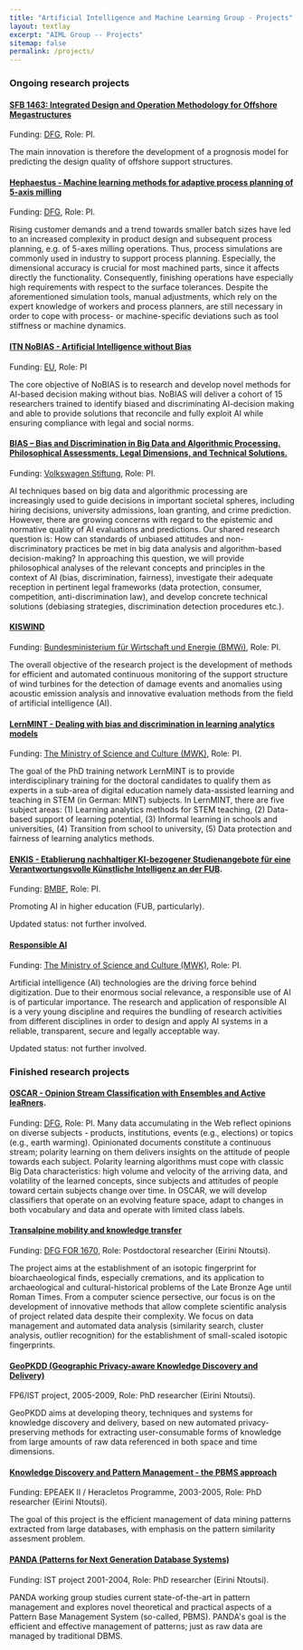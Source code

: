 ```yaml
---
title: "Artificial Intelligence and Machine Learning Group - Projects"
layout: textlay
excerpt: "AIML Group -- Projects"
sitemap: false
permalink: /projects/
---
```


### Ongoing research projects

#### <a href = "{{ site.url }}{{ site.baseurl }}/projects/offshore">SFB 1463:  Integrated Design and Operation Methodology for Offshore Megastructures</a>
Funding: <a href="[https://gepris.dfg.de/gepris/projekt/424298653](https://gepris.dfg.de/gepris/projekt/457016492)" target="_new">DFG</a>, Role: PI.

The main innovation is therefore the development of a prognosis model for predicting the design quality of offshore support structures.

#### <a href = "{{ site.url }}{{ site.baseurl }}/projects/hephaestus">Hephaestus - Machine learning methods for adaptive process planning of 5-axis milling</a>
Funding: <a href="https://gepris.dfg.de/gepris/projekt/424298653" target="_new">DFG</a>, Role: PI.

Rising customer demands and a trend towards smaller batch sizes have led to an increased complexity in product design and subsequent process planning, e.g. of 5-axes milling operations. Thus, process simulations are commonly used in industry to support process planning. Especially, the dimensional accuracy is crucial for most machined parts, since it affects directly the functionality. Consequently, finishing operations have especially high requirements with respect to the surface tolerances. Despite the aforementioned simulation tools, manual adjustments, which rely on the expert knowledge of workers and process planners, are still necessary in order to cope with process- or machine-specific deviations such as tool stiffness or machine dynamics.

#### <a href = "{{ site.url }}{{ site.baseurl }}/projects/nobias">ITN NoBIAS - Artificial Intelligence without Bias</a>
Funding: <a href="https://cordis.europa.eu/project/id/860630" target="_new">EU</a>, Role: PI

The core objective of NoBIAS is to research and develop novel methods for AI-based decision making without bias. NoBIAS will deliver a cohort of 15 researchers trained to identify biased and discriminating AI-decision making and able to provide solutions that reconcile and fully exploit AI while ensuring compliance with legal and social norms.

#### <a href = "{{ site.url }}{{ site.baseurl }}/projects/bias">BIAS – Bias and Discrimination in Big Data and Algorithmic Processing. Philosophical Assessments, Legal Dimensions, and Technical Solutions.</a> 
Funding: <a href="http://portal.volkswagenstiftung.de/search/projectDetails.do?ref=95037" target="_new">Volkswagen Stiftung</a>, Role: PI.

AI techniques based on big data and algorithmic processing are increasingly used to guide decisions in important societal spheres, including hiring decisions, university admissions, loan granting, and crime prediction. However, there are growing concerns with regard to the epistemic and normative quality of AI evaluations and predictions. Our shared research question is: How can standards of unbiased attitudes and non-discriminatory practices be met in big data analysis and algorithm-based decision-making?
In approaching this question, we will provide philosophical analyses of the relevant concepts and principles in the context of AI (bias, discrimination, fairness), investigate their adequate reception in pertinent legal frameworks (data protection, consumer, competition, anti-discrimination law), and develop concrete technical solutions (debiasing strategies, discrimination detection procedures etc.).

#### <a href = "{{ site.url }}{{ site.baseurl }}/projects/kiswind">KISWIND </a>
Funding: <a href="https://www.cleanenergywire.org/experts/bmwi-federal-ministry-economic-affairs-and-energy">Bundesministerium für Wirtschaft und Energie (BMWi)</a>, Role: PI.

The overall objective of the research project is the development of methods for efficient and automated continuous monitoring of the support structure of wind turbines for the detection of damage events and anomalies using acoustic emission analysis and innovative evaluation methods from the field of artificial intelligence (AI).

#### <a href = "{{ site.url }}{{ site.baseurl }}/projects/lernmint/">LernMINT - Dealing with bias and discrimination in learning analytics models</a>
Funding: <a href="https://www.mwk.niedersachsen.de/china/representative-of-the-ministry-of-science-and-culture-of-the-german-state-of-lower-saxony-for-university-cooperation-between-lower-saxony-and-china-189609.html" target="_new"> The Ministry of Science and Culture (MWK)</a>, Role: PI.

The goal of the PhD training network LernMINT is to provide interdisciplinary training for the doctoral candidates to qualify them as experts in a sub-area of digital education namely data-assisted learning and teaching in STEM (in German: MINT) subjects. In LernMINT, there are five subject areas: (1) Learning analytics methods for STEM teaching, (2) Data-based support of learning potential, (3) Informal learning in schools and universities, (4) Transition from school to university, (5) Data protection and fairness of learning analytics methods.

#### <a href = "https://aiml-research.github.io/projects/enkis">ENKIS - Etablierung nachhaltiger KI-bezogener Studienangebote für eine Verantwortungsvolle Künstliche Intelligenz an der FUB</a>.
Funding: <a href="https://www.bmbf.de/bmbf/de/home/_documents/digitale-hochschulbildung.html#:~:text=Mit%20der%20Bund%2DL%C3%A4nder%2DVereinbarung,der%20Breite%20des%20Hochschulsystems%20entfalten.">BMBF</a>, Role: PI.

Promoting AI in higher education (FUB, particularly).

Updated status: not further involved.

#### <a href = "{{ site.url }}{{ site.baseurl }}/projects/responsibleai/">Responsible AI </a>
Funding: <a href="https://www.mwk.niedersachsen.de/china/representative-of-the-ministry-of-science-and-culture-of-the-german-state-of-lower-saxony-for-university-cooperation-between-lower-saxony-and-china-189609.html" target="_new"> The Ministry of Science and Culture (MWK)</a>, Role: PI.

Artificial intelligence (AI) technologies are the driving force behind digitization. Due to their enormous social relevance, a responsible use of AI is of particular importance. The research and application of responsible AI is a very young discipline and requires the bundling of research activities from different disciplines in order to design and apply AI systems in a reliable, transparent, secure and legally acceptable way.

Updated status: not further involved.

  
### Finished research projects

#### <a href = "{{ site.url }}{{ site.baseurl }}/projects/oscar">OSCAR - Opinion Stream Classification with Ensembles and Active leaRners</a>.

Funding: <a href="https://gepris.dfg.de/gepris/projekt/317686254?language=en" target="_new">DFG</a>, Role: PI.
Many data accumulating in the Web reflect opinions on diverse subjects - products, institutions, events (e.g., elections) or topics (e.g., earth warming). Opinionated documents constitute a continuous stream; polarity learning on them delivers insights on the attitude of people towards each subject. Polarity learning algorithms must cope with classic Big Data characteristics: high volume and velocity of the arriving data, and volatility of the learned concepts, since subjects and attitudes of people toward certain subjects change over time. In OSCAR, we will develop classifiers that operate on an evolving feature space, adapt to changes in both vocabulary and data and operate with limited class labels.

#### <a href ="http://www.en.for1670-transalpine.uni-muenchen.de/index.html">Transalpine mobility and knowledge transfer </a>
Funding: <a href="https://gepris.dfg.de/gepris/projekt/191679530" target="_new">DFG FOR 1670</a>, Role: Postdoctoral researcher (Eirini Ntoutsi).

The project aims at the establishment of an isotopic fingerprint for bioarchaeological finds, especially cremations, and its application to archaeological and cultural-historical problems of the Late Bronze Age until Roman Times. From a computer science persective, our focus is on the development of innovative methods that allow complete scientific analysis of project related data despite their complexity. We focus on data management and automated data analysis (similarity search, cluster analysis, outlier recognition) for the establishment of small-scaled isotopic fingerprints.

#### <a href ="http://infolab.cs.unipi.gr/projects/GeoPKDD/"> GeoPKDD (Geographic Privacy-aware Knowledge Discovery and Delivery) </a>
FP6/IST project, 2005-2009, Role: PhD researcher (Eirini Ntoutsi).

GeoPKDD aims at developing theory, techniques and systems for knowledge discovery and delivery, based on new automated privacy-preserving methods for extracting user-consumable forms of knowledge from large amounts of raw data referenced in both space and time dimensions.

#### <a href ="http://infolab.cs.unipi.gr/projects/heracletos/"> Knowledge Discovery and Pattern Management - the PBMS approach </a>
Funding: EPEAEK II / Heracletos Programme, 2003-2005, Role: PhD researcher (Eirini Ntoutsi).

The goal of this project is the efficient management of data mining patterns extracted from large databases, with emphasis on the pattern similarity assesment problem.

#### <a href = "http://dke.cti.gr/projects/completed-projects/panda/"> PANDA (Patterns for Next Generation Database Systems) </a>
Funding: IST project 2001-2004, Role: PhD researcher (Eirini Ntoutsi).

PANDA working group studies current state-of-the-art in pattern management and explores novel theoretical and practical aspects of a Pattern Base Management System (so-called, PBMS). PANDA's goal is the efficient and effective management of patterns; just as raw data are managed by traditional DBMS.

